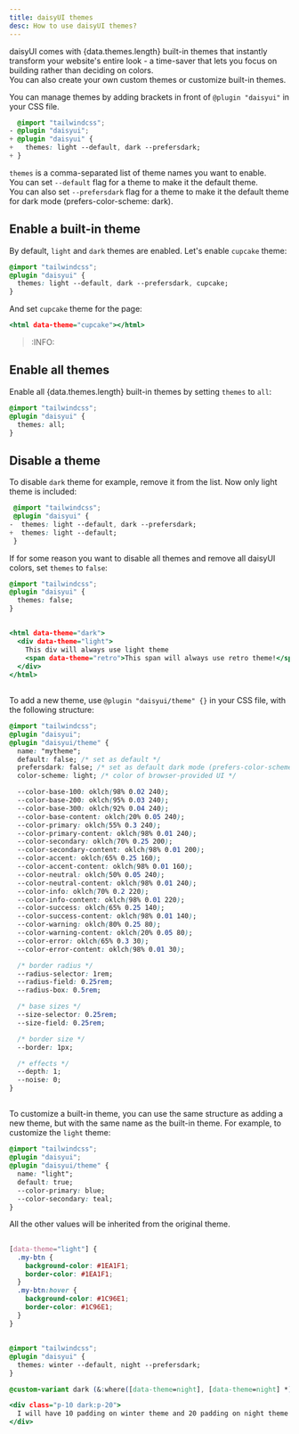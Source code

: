 ```yaml
---
title: daisyUI themes
desc: How to use daisyUI themes?
---
```


<script>
  import ThemePreviews from "$components/ThemePreviews.svelte"
  import Translate from "$components/Translate.svelte"
  export let data
</script>

daisyUI comes with {data.themes.length} built-in themes that instantly transform your website's entire look - a time-saver that lets you focus on building rather than deciding on colors.  
You can also create your own custom themes or customize built-in themes.

You can manage themes by adding brackets in front of `@plugin "daisyui"` in your CSS file.

```diff:app.css
  @import "tailwindcss";
- @plugin "daisyui";
+ @plugin "daisyui" {
+   themes: light --default, dark --prefersdark;
+ }
```
`themes` is a comma-separated list of theme names you want to enable.  
You can set `--default` flag for a theme to make it the default theme.  
You can also set `--prefersdark` flag for a theme to make it the default theme for dark mode (prefers-color-scheme: dark).

## Enable a built-in theme

By default, `light` and `dark` themes are enabled. Let's enable `cupcake` theme:  

```css:app.css
@import "tailwindcss";
@plugin "daisyui" {
  themes: light --default, dark --prefersdark, cupcake;
}
```
And set `cupcake` theme for the page:
```html:index.html
<html data-theme="cupcake"></html>
```

> :INFO:  <span><Translate text="I suggest using <a href='https://github.com/saadeghi/theme-change'>theme-change</a>, so you can switch themes and save selected theme in local storage." /></span>

## <Translate text="List of themes" />

<Translate text="Try them:" />

<ThemePreviews themes={data.themes}/>

## Enable all themes

Enable all {data.themes.length} built-in themes by setting `themes` to `all`:

```css:app.css
@import "tailwindcss";
@plugin "daisyui" {
  themes: all;
}
```

## Disable a theme

To disable `dark` theme for example, remove it from the list. Now only light theme is included:

```diff:app.css
 @import "tailwindcss";
 @plugin "daisyui" {
-  themes: light --default, dark --prefersdark;
+  themes: light --default;
 }
```

If for some reason you want to disable all themes and remove all daisyUI colors, set `themes` to `false`:

```css:app.css
@import "tailwindcss";
@plugin "daisyui" {
  themes: false;
}
```

## <Translate text="How to use a theme only for a section of a page?" />

<Translate text="Add <code>data-theme='THEME_NAME'</code> to any element and everything inside will have your theme." />
<Translate text="You can nest themes and there is no limit!" />

<Translate text="You can force a section of your HTML to only use a specific theme." />

```html:index.html
<html data-theme="dark">
  <div data-theme="light">
    This div will always use light theme
    <span data-theme="retro">This span will always use retro theme!</span>
  </div>
</html>
```

## <Translate text="How to add a new custom theme?" />

To add a new theme, use `@plugin "daisyui/theme" {}` in your CSS file, with the following structure:

```css:app.css
@import "tailwindcss";
@plugin "daisyui";
@plugin "daisyui/theme" {
  name: "mytheme";
  default: false; /* set as default */
  prefersdark: false; /* set as default dark mode (prefers-color-scheme:dark) */
  color-scheme: light; /* color of browser-provided UI */

  --color-base-100: oklch(98% 0.02 240);
  --color-base-200: oklch(95% 0.03 240);
  --color-base-300: oklch(92% 0.04 240);
  --color-base-content: oklch(20% 0.05 240);
  --color-primary: oklch(55% 0.3 240);
  --color-primary-content: oklch(98% 0.01 240);
  --color-secondary: oklch(70% 0.25 200);
  --color-secondary-content: oklch(98% 0.01 200);
  --color-accent: oklch(65% 0.25 160);
  --color-accent-content: oklch(98% 0.01 160);
  --color-neutral: oklch(50% 0.05 240);
  --color-neutral-content: oklch(98% 0.01 240);
  --color-info: oklch(70% 0.2 220);
  --color-info-content: oklch(98% 0.01 220);
  --color-success: oklch(65% 0.25 140);
  --color-success-content: oklch(98% 0.01 140);
  --color-warning: oklch(80% 0.25 80);
  --color-warning-content: oklch(20% 0.05 80);
  --color-error: oklch(65% 0.3 30);
  --color-error-content: oklch(98% 0.01 30);

  /* border radius */
  --radius-selector: 1rem;
  --radius-field: 0.25rem;
  --radius-box: 0.5rem;

  /* base sizes */
  --size-selector: 0.25rem;
  --size-field: 0.25rem;

  /* border size */
  --border: 1px;

  /* effects */
  --depth: 1;
  --noise: 0;
}
```

## <Translate text="How to customize an existing theme?" />

To customize a built-in theme, you can use the same structure as adding a new theme, but with the same name as the built-in theme. For example, to customize the `light` theme:

```css:app.css
@import "tailwindcss";
@plugin "daisyui";
@plugin "daisyui/theme" {
  name: "light";
  default: true;
  --color-primary: blue;
  --color-secondary: teal;
}
```
All the other values will be inherited from the original theme.

## <Translate text="How to add custom styles for a specific theme?" />

<Translate text="You can write custom style for your elements only for a specific theme." />
<Translate text="In this example, .my-btn class only will have this style on light theme." />

```css:app.css
[data-theme="light"] {
  .my-btn {
    background-color: #1EA1F1;
    border-color: #1EA1F1;
  }
  .my-btn:hover {
    background-color: #1C96E1;
    border-color: #1C96E1;
  }
}
```

## <Translate text="How to apply Tailwind's 'dark:' selector for specific themes" />

<Translate text="daisyUI can be configured to use Tailwind's `dark:` prefix" />
<Translate text="For example if you want a padding only for a daisyUI dark theme you can use `dark:p-10`"/>

<Translate text="In the example below, 'night' is darkmode theme so we add it to `@variant dark`"/>

```css:app.css
@import "tailwindcss";
@plugin "daisyui" {
  themes: winter --default, night --prefersdark;
}

@custom-variant dark (&:where([data-theme=night], [data-theme=night] *));
```
```html:index.html
<div class="p-10 dark:p-20">
  I will have 10 padding on winter theme and 20 padding on night theme
</div>
```
